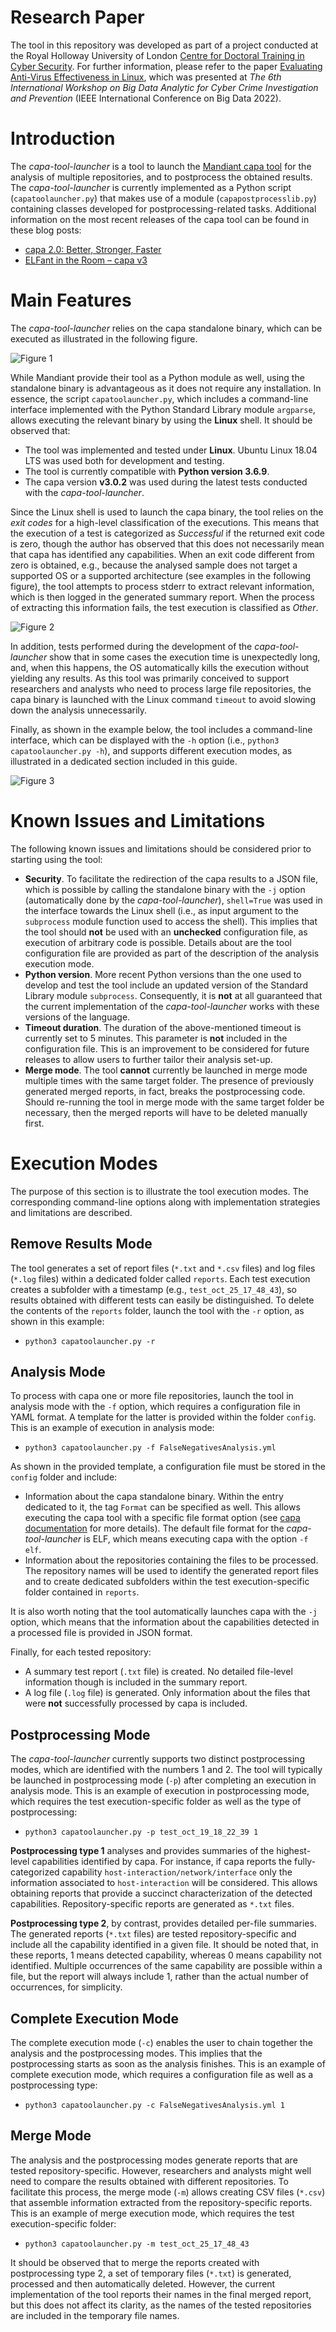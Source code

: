 # Research Paper
The tool in this repository was developed as part of a project conducted at the Royal Holloway University of London [Centre for Doctoral Training in Cyber Security](https://www.royalholloway.ac.uk/research-and-teaching/departments-and-schools/information-security/studying-here/centre-for-doctoral-training-in-cyber-security-for-the-everyday). For further information, please refer to the paper [Evaluating Anti-Virus Effectiveness in Linux](https://doi.org/10.1109/BigData55660.2022.10020475), which was presented at _The 6th International Workshop on Big Data Analytic for Cyber Crime Investigation and Prevention_ (IEEE International Conference on Big Data 2022). 

# Introduction
The _capa-tool-launcher_ is a tool to launch the [Mandiant capa tool](https://www.mandiant.com/resources/capa-automatically-identify-malware-capabilities) for the analysis of multiple repositories, and to postprocess the obtained results. The _capa-tool-launcher_ is currently implemented as a Python script (`capatoolauncher.py`) that makes use of a module (`capapostprocesslib.py`) containing classes developed for postprocessing-related tasks. Additional information on the most recent releases of the capa tool can be found in these blog posts:

* [capa 2.0: Better, Stronger, Faster](https://www.mandiant.com/resources/capa-2-better-stronger-faster)
* [ELFant in the Room – capa v3](https://www.fireeye.com/blog/threat-research/2021/09/elfant-in-the-room-capa-v3.html)

# Main Features
The _capa-tool-launcher_ relies on the capa standalone binary, which can be executed as illustrated in the following figure.

![Figure 1](images/SuccessfulAnalysis.png)

While Mandiant provide their tool as a Python module as well, using the standalone binary is advantageous as it does not require any installation. In essence, the script `capatoolauncher.py`, which includes a command-line interface implemented with the Python Standard Library module `argparse`, allows executing the relevant binary by using the **Linux** shell. It should be observed that:

* The tool was implemented and tested under **Linux**. Ubuntu Linux 18.04 LTS was used both for development and testing.
* The tool is currently compatible with **Python version 3.6.9**.
* The capa version **v3.0.2** was used during the latest tests conducted with the _capa-tool-launcher_.

Since the Linux shell is used to launch the capa binary, the tool relies on the _exit codes_ for a high-level classification of the executions. This means that the execution of a test is categorized as _Successful_ if the returned exit code is zero, though the author has observed that this does not necessarily mean that capa has identified any capabilities. When an exit code different from zero is obtained, e.g., because the analysed sample does not target a supported OS or a supported architecture (see examples in the following figure), the tool attempts to process stderr to extract relevant information, which is then logged in the generated summary report. When the process of extracting this information fails, the test execution is classified as _Other_.

![Figure 2](images/UnsuccessfulAnalyses.png)

In addition, tests performed during the development of the _capa-tool-launcher_ show that in some cases the execution time is unexpectedly long, and, when this happens, the OS automatically kills the execution without yielding any results. As this tool was primarily conceived to support researchers and analysts who need to process large file repositories, the capa binary is launched with the Linux command `timeout` to avoid slowing down the analysis unnecessarily.

Finally, as shown in the example below, the tool includes a command-line interface, which can be displayed with the `-h` option (i.e., `python3 capatoolauncher.py -h`), and supports different execution modes, as illustrated in a dedicated section included in this guide.

![Figure 3](images/CapaToolLauncher.png)

# Known Issues and Limitations
The following known issues and limitations should be considered prior to starting using the tool:

* **Security**. To facilitate the redirection of the capa results to a JSON file, which is possible by calling the standalone binary with the `-j` option (automatically done by the _capa-tool-launcher_), `shell=True` was used in the interface towards the Linux shell (i.e., as input argument to the `subprocess` module function used to access the shell). This implies that the tool should **not** be used with an **unchecked** configuration file, as execution of arbitrary code is possible. Details about are the tool configuration file are provided as part of the description of the analysis execution mode.
* **Python version**. More recent Python versions than the one used to develop and test the tool include an updated version of the Standard Library module `subprocess`. Consequently, it is **not** at all guaranteed that the current implementation of the _capa-tool-launcher_ works with these versions of the language.
* **Timeout duration**. The duration of the above-mentioned timeout is currently set to 5 minutes. This parameter is **not** included in the configuration file. This is an improvement to be considered for future releases to allow users to further tailor their analysis set-up.
* **Merge mode**. The tool **cannot** currently be launched in merge mode multiple times with the same target folder. The presence of previously generated merged reports, in fact, breaks the postprocessing code. Should re-running the tool in merge mode with the same target folder be necessary, then the merged reports will have to be deleted manually first.        

# Execution Modes
The purpose of this section is to illustrate the tool execution modes. The corresponding command-line options along with implementation strategies and limitations are described.

## Remove Results Mode
The tool generates a set of report files (`*.txt` and `*.csv` files) and log files (`*.log` files) within a dedicated folder called `reports`. Each test execution creates a subfolder with a timestamp (e.g., `test_oct_25_17_48_43`), so results obtained with different tests can easily be distinguished. To delete the contents of the `reports` folder, launch the tool with the `-r` option, as shown in this example:

* `python3 capatoolauncher.py -r`  

## Analysis Mode
To process with capa one or more file repositories, launch the tool in analysis mode with the `-f` option, which requires a configuration file in YAML format. A template for the latter is provided within the folder `config`. This is an example of execution in analysis mode:

* `python3 capatoolauncher.py -f FalseNegativesAnalysis.yml`

As shown in the provided template, a configuration file must be stored in the `config` folder and include:

* Information about the capa standalone binary. Within the entry dedicated to it, the tag `Format` can be specified as well. This allows executing the capa tool with a specific file format option (see [capa documentation](https://www.mandiant.com/resources/capa-automatically-identify-malware-capabilities) for more details). The default file format for the _capa-tool-launcher_ is ELF, which means executing capa with the option `-f elf`.
* Information about the repositories containing the files to be processed. The repository names will be used to identify the generated report files and to create dedicated subfolders within the test execution-specific folder contained in `reports`.       

It is also worth noting that the tool automatically launches capa with the `-j` option, which means that the information about the capabilities detected in a processed file is provided in JSON format.

Finally, for each tested repository:

* A summary test report (`.txt` file) is created. No detailed file-level information though is included in the summary report.
* A log file (`.log` file) is generated. Only information about the files that were **not** successfully processed by capa is included.

## Postprocessing Mode
The _capa-tool-launcher_ currently supports two distinct postprocessing modes, which are identified with the numbers 1 and 2. The tool will typically be launched in postprocessing mode (`-p`) after completing an execution in analysis mode. This is an example of execution in postprocessing mode, which requires the test execution-specific folder as well as the type of postprocessing:  

* `python3 capatoolauncher.py -p test_oct_19_18_22_39 1`   

**Postprocessing type 1** analyses and provides summaries of the highest-level capabilities identified by capa. For instance, if capa reports the fully-categorized capability `host-interaction/network/interface` only the information associated to `host-interaction` will be considered. This allows obtaining reports that provide a succinct characterization of the detected capabilities. Repository-specific reports are generated as `*.txt` files.

**Postprocessing type 2**, by contrast, provides detailed per-file summaries. The generated reports (`*.txt` files) are tested repository-specific and include all the capability identified in a given file. It should be noted that, in these reports, 1 means detected capability, whereas 0 means capability not identified. Multiple occurrences of the same capability are possible within a file, but the report will always include 1, rather than the actual number of occurrences, for simplicity.       

## Complete Execution Mode
The complete execution mode (`-c`) enables the user to chain together the analysis and the postprocessing modes. This implies that the postprocessing starts as soon as the analysis finishes. This is an example of complete execution mode, which requires a configuration file as well as a postprocessing type:  

* `python3 capatoolauncher.py -c FalseNegativesAnalysis.yml 1`

## Merge Mode
The analysis and the postprocessing modes generate reports that are tested repository-specific. However, researchers and analysts might well need to compare the results obtained with different repositories. To facilitate this process, the merge mode (`-m`) allows creating CSV files (`*.csv`) that assemble information extracted from the repository-specific reports. This is an example of merge execution mode, which requires the test execution-specific folder:

* `python3 capatoolauncher.py -m test_oct_25_17_48_43`

It should be observed that to merge the reports created with postprocessing type 2, a set of temporary files (`*.txt`) is generated, processed and then automatically deleted. However, the current implementation of the tool reports their names in the final merged report, but this does not affect its clarity, as the names of the tested repositories are included in the temporary file names.    
